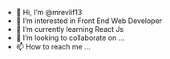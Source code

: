 - 👋 Hi, I’m @mrevlif13
- 👀 I’m interested in Front End Web Developer
- 🌱 I’m currently learning React Js
- 💞️ I’m looking to collaborate on ...
- 📫 How to reach me ...

<!---
mrevlif13/mrevlif13 is a ✨ special ✨ repository because its `README.md` (this file) appears on your GitHub profile.
You can click the Preview link to take a look at your changes.
--->
